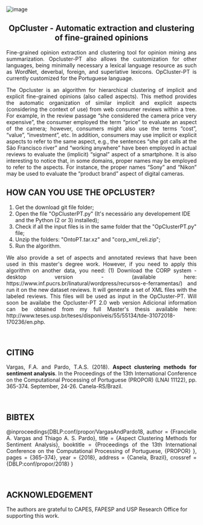 ![image](https://user-images.githubusercontent.com/19657817/183250300-0cd26336-b33e-4353-ba9d-31f6f36181da.png)


<h2 align="center"> OpCluster - Automatic extraction and clustering of fine-grained opinions </h2>  

<p align="justify"> Fine-grained opinion extraction and clustering tool for opinion mining ans summarization. Opcluster-PT also allows the customization for other languages, being minimally necessary a lexical language resource as such as WordNet, deverbal, foreign, and superlative lexicons. OpCluster-PT is currently customized for the Portuguese language.

<p align="justify"> The Opcluster is an algorithm for hierarchical clustering of implicit and explicit fine-grained opinions (also called aspects). This method provides the automatic organization of similar  implicit and explicit aspects (considering the context of use)  from web consumer reviews within a tree. For example, in the review passage “she considered the camera price very expensive”, the consumer employed the term “price” to evaluate an aspect of the camera; however, consumers might also use the terms “cost”, “value”, “investment”, etc. In addition, consumers may use implicit or explicit aspects to refer to the same aspect, e.g., the sentences “she got calls at the São Francisco river” and “working anywhere” have been employed in actual reviews to evaluate the (implicit) “signal” aspect of a smartphone. It is also interesting to notice that, in some domains, proper names may be employed to refer to the aspects. For instance, the proper names “Sony” and “Nikon” may be used to evaluate the “product brand” aspect of digital cameras. </p>

</p>


<h2 align="left"> HOW CAN YOU USE THE OPCLUSTER? </h2> 

1. Get the download git file folder;
2. Open the file "OpClusterPT.py" (It's necessário any developement IDE and the Python (2 or 3)  installed);
3. Check if all the input files is in the same folder that the "OpClusterPT.py" file;
4. Unzip the folders: "OntoPT.tar.xz" and "corp_xml_reli.zip";
4. Run the algorithm.

<p align="justify"> We also provide a set of aspects and annotated reviews that have been used in this master's degree work. However, if you need to apply this algorithm on another data, you need: (1) Download the CORP system - desktop version - (available here: https://www.inf.pucrs.br/linatural/wordpress/recursos-e-ferramentas/) and run it on the new dataset reviews. It will generate a set of XML files with the labeled reviews. This files will be used as input in the OpCluster-PT. Will soon be availabe the Opcluster-PT 2.0 web version </p?. 


<p align="justify"> Adicional information can be obtained from my full Master's thesis available here: http://www.teses.usp.br/teses/disponiveis/55/55134/tde-31072018-170236/en.php. </p>
<br>

<h2 align="left"> CITING </h2>
<p align="justify">
Vargas, F.A. and Pardo, T.A.S. (2018). <b>Aspect clustering methods for sentiment analysis</b>. In the Proceedings of the 13th International Conference on the Computational Processing of Portuguese (PROPOR) (LNAI 11122), pp. 365-374. September, 24-26. Canela-RS/Brazil. 
</p>

<br>
<h2 align="left"> BIBTEX </h2>
<p align="justify">
@inproceedings{DBLP:conf/propor/VargasAndPardo18,
  author    = {Francielle A. Vargas and
               Thiago A. S. Pardo},
  title     = {Aspect Clustering Methods for Sentiment Analysis},
  booktitle = {Proceedings of the 13th International Conference on the Computational Processing of Portuguese, {PROPOR} },
  pages     = {365–374},
  year      = {2018},
  address   = {Canela, Brazil},
  crossref  = {DBLP:conf/propor/2018}
}
</p>

<br>

<h2 align="left"> ACKNOWLEDGEMENT </h2>

<p align="justify">

The authors are grateful to CAPES, FAPESP and USP Research Office for supporting this work.

</p>
